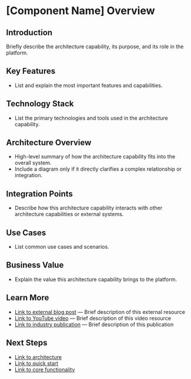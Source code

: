 # [Component Name] Overview

## Introduction
Briefly describe the architecture capability, its purpose, and its role in the platform.

## Key Features
- List and explain the most important features and capabilities.

## Technology Stack
- List the primary technologies and tools used in the architecture capability.

## Architecture Overview
- High-level summary of how the architecture capability fits into the overall system.
- Include a diagram only if it directly clarifies a complex relationship or integration.

## Integration Points
- Describe how this architecture capability interacts with other architecture capabilities or external systems.

## Use Cases
- List common use cases and scenarios.

## Business Value
- Explain the value this architecture capability brings to the platform.

## Learn More
- [Link to external blog post](https://example.com/blog-post) — Brief description of this external resource
- [Link to YouTube video](https://youtube.com/example) — Brief description of this video resource
- [Link to industry publication](https://example.com/publication) — Brief description of this publication

## Next Steps
- [Link to architecture](./architecture.md)
- [Link to quick start](./quick-start.md)
- [Link to core functionality](./02-core-functionality/core-apis.md)
